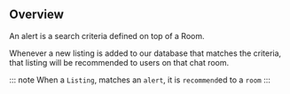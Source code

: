 ## Overview
An alert is a search criteria defined on top of a Room.

Whenever a new listing is added to our database that matches the criteria,
that listing will be recommended to users on that chat room.

::: note
  When a `Listing`, matches an `alert`, it is `recommend`ed to a `room`
:::